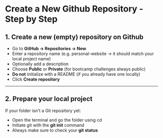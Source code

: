 # Create a New Github Repository - Step by Step

## 1. Create a new (empty) repository on Github

- Go to **GitHub -> Repositories -> New**
- Enter a repository name (e.g. personal-website -> it should match your local project name)
- Optionally add a description
- Choose **Public** or **Private** (for bootcamp challenges always public)
- **Do not** initialize with a README (if you already have one locally)
- Click **Create repository**

---

## 2. Prepare your local project

If your folder isn't a Git repository yet:

- Open the terminal and go the folder using cd
- Initiate git with the **git init** command
- Always make sure to check your **git status**

